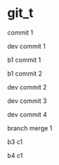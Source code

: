# git_t
commit 1

dev commit 1

b1 commit 1

b1 commit 2

dev commit 2

dev commit 3

dev commit 4

branch merge 1

b3 c1

b4 c1